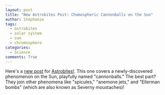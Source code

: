```yaml
---
layout: post
title: "New Astrobites Post: Chomospheric Cannonballs on the Sun"
author: Stephanie
tags:
  - astrobites
  - solar system
  - sun
  - chromosphere
categories:
  - Science
comments: True
---
```


Here's a [new
post](https://astrobites.org/2019/07/02/the-sun-vs-your-uncle-chromosphere-edition/)
for [Astrobites!](https://astrobites.org/). This one covers a newly-discovered
phenomenon on the Sun, playfully named "cannonballs." The best part? They join
other phenomena like "spicules," "anemone jets," and "Ellerman bombs" (which are
also known as Severny moustaches)!

<!--more-->
